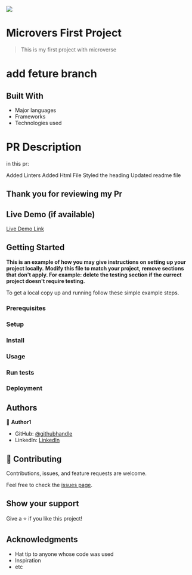 ![](https://img.shields.io/badge/Microverse-blueviolet)

# Microvers First Project

> This is my first project with microverse 

# add feture branch
## Built With

- Major languages
- Frameworks
- Technologies used


# PR Description

in this pr:

Added Linters
Added Html File
Styled the heading
Updated readme file

## Thank you for reviewing my Pr

## Live Demo (if available)

[Live Demo Link](https://livedemo.com)


## Getting Started

**This is an example of how you may give instructions on setting up your project locally.**
**Modify this file to match your project, remove sections that don't apply. For example: delete the testing section if the currect project doesn't require testing.**


To get a local copy up and running follow these simple example steps.

### Prerequisites

### Setup

### Install

### Usage

### Run tests

### Deployment



## Authors
👤 **Author1**

- GitHub: [@githubhandle](https://github.com/whiteWolfx99)
- LinkedIn: [LinkedIn](https://www.linkedin.com/in/hevar-hoshang-9a7a68237/) 





## 🤝 Contributing

Contributions, issues, and feature requests are welcome.

Feel free to check the [issues page](../../issues/).

## Show your support

Give a ⭐️ if you like this project!

## Acknowledgments

- Hat tip to anyone whose code was used
- Inspiration
- etc
